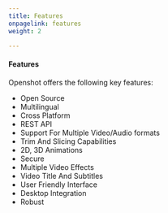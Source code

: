 ```yaml
---
title: Features
onpagelink: features
weight: 2

---
```


#### **Features**

Openshot offers the following key features:

*   Open Source
*   Multilingual
*   Cross Platform
*   REST API
*   Support For Multiple Video/Audio formats
*   Trim And Slicing Capabilities
*   2D, 3D Animations
*   Secure
*   Multiple Video Effects
*   Video Title And Subtitles
*   User Friendly Interface
*   Desktop Integration
*   Robust
